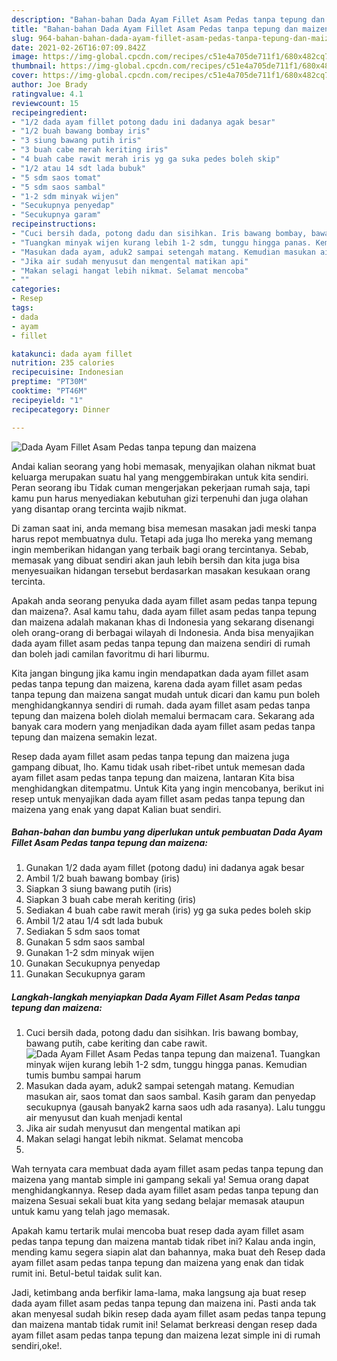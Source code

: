 ```yaml
---
description: "Bahan-bahan Dada Ayam Fillet Asam Pedas tanpa tepung dan maizena yang sedap Untuk Jualan"
title: "Bahan-bahan Dada Ayam Fillet Asam Pedas tanpa tepung dan maizena yang sedap Untuk Jualan"
slug: 964-bahan-bahan-dada-ayam-fillet-asam-pedas-tanpa-tepung-dan-maizena-yang-sedap-untuk-jualan
date: 2021-02-26T16:07:09.842Z
image: https://img-global.cpcdn.com/recipes/c51e4a705de711f1/680x482cq70/dada-ayam-fillet-asam-pedas-tanpa-tepung-dan-maizena-foto-resep-utama.jpg
thumbnail: https://img-global.cpcdn.com/recipes/c51e4a705de711f1/680x482cq70/dada-ayam-fillet-asam-pedas-tanpa-tepung-dan-maizena-foto-resep-utama.jpg
cover: https://img-global.cpcdn.com/recipes/c51e4a705de711f1/680x482cq70/dada-ayam-fillet-asam-pedas-tanpa-tepung-dan-maizena-foto-resep-utama.jpg
author: Joe Brady
ratingvalue: 4.1
reviewcount: 15
recipeingredient:
- "1/2 dada ayam fillet potong dadu ini dadanya agak besar"
- "1/2 buah bawang bombay iris"
- "3 siung bawang putih iris"
- "3 buah cabe merah keriting iris"
- "4 buah cabe rawit merah iris yg ga suka pedes boleh skip"
- "1/2 atau 14 sdt lada bubuk"
- "5 sdm saos tomat"
- "5 sdm saos sambal"
- "1-2 sdm minyak wijen"
- "Secukupnya penyedap"
- "Secukupnya garam"
recipeinstructions:
- "Cuci bersih dada, potong dadu dan sisihkan. Iris bawang bombay, bawang putih, cabe keriting dan cabe rawit."
- "Tuangkan minyak wijen kurang lebih 1-2 sdm, tunggu hingga panas. Kemudian tumis bumbu sampai harum"
- "Masukan dada ayam, aduk2 sampai setengah matang. Kemudian masukan air, saos tomat dan saos sambal. Kasih garam dan penyedap secukupnya (gausah banyak2 karna saos udh ada rasanya). Lalu tunggu air menyusut dan kuah menjadi kental"
- "Jika air sudah menyusut dan mengental matikan api"
- "Makan selagi hangat lebih nikmat. Selamat mencoba"
- ""
categories:
- Resep
tags:
- dada
- ayam
- fillet

katakunci: dada ayam fillet 
nutrition: 235 calories
recipecuisine: Indonesian
preptime: "PT30M"
cooktime: "PT46M"
recipeyield: "1"
recipecategory: Dinner

---
```



![Dada Ayam Fillet Asam Pedas tanpa tepung dan maizena](https://img-global.cpcdn.com/recipes/c51e4a705de711f1/680x482cq70/dada-ayam-fillet-asam-pedas-tanpa-tepung-dan-maizena-foto-resep-utama.jpg)

Andai kalian seorang yang hobi memasak, menyajikan olahan nikmat buat keluarga merupakan suatu hal yang menggembirakan untuk kita sendiri. Peran seorang ibu Tidak cuman mengerjakan pekerjaan rumah saja, tapi kamu pun harus menyediakan kebutuhan gizi terpenuhi dan juga olahan yang disantap orang tercinta wajib nikmat.

Di zaman  saat ini, anda memang bisa memesan masakan jadi meski tanpa harus repot membuatnya dulu. Tetapi ada juga lho mereka yang memang ingin memberikan hidangan yang terbaik bagi orang tercintanya. Sebab, memasak yang dibuat sendiri akan jauh lebih bersih dan kita juga bisa menyesuaikan hidangan tersebut berdasarkan masakan kesukaan orang tercinta. 



Apakah anda seorang penyuka dada ayam fillet asam pedas tanpa tepung dan maizena?. Asal kamu tahu, dada ayam fillet asam pedas tanpa tepung dan maizena adalah makanan khas di Indonesia yang sekarang disenangi oleh orang-orang di berbagai wilayah di Indonesia. Anda bisa menyajikan dada ayam fillet asam pedas tanpa tepung dan maizena sendiri di rumah dan boleh jadi camilan favoritmu di hari liburmu.

Kita jangan bingung jika kamu ingin mendapatkan dada ayam fillet asam pedas tanpa tepung dan maizena, karena dada ayam fillet asam pedas tanpa tepung dan maizena sangat mudah untuk dicari dan kamu pun boleh menghidangkannya sendiri di rumah. dada ayam fillet asam pedas tanpa tepung dan maizena boleh diolah memalui bermacam cara. Sekarang ada banyak cara modern yang menjadikan dada ayam fillet asam pedas tanpa tepung dan maizena semakin lezat.

Resep dada ayam fillet asam pedas tanpa tepung dan maizena juga gampang dibuat, lho. Kamu tidak usah ribet-ribet untuk memesan dada ayam fillet asam pedas tanpa tepung dan maizena, lantaran Kita bisa menghidangkan ditempatmu. Untuk Kita yang ingin mencobanya, berikut ini resep untuk menyajikan dada ayam fillet asam pedas tanpa tepung dan maizena yang enak yang dapat Kalian buat sendiri.

<!--inarticleads1-->

##### Bahan-bahan dan bumbu yang diperlukan untuk pembuatan Dada Ayam Fillet Asam Pedas tanpa tepung dan maizena:

1. Gunakan 1/2 dada ayam fillet (potong dadu) ini dadanya agak besar
1. Ambil 1/2 buah bawang bombay (iris)
1. Siapkan 3 siung bawang putih (iris)
1. Siapkan 3 buah cabe merah keriting (iris)
1. Sediakan 4 buah cabe rawit merah (iris) yg ga suka pedes boleh skip
1. Ambil 1/2 atau 1/4 sdt lada bubuk
1. Sediakan 5 sdm saos tomat
1. Gunakan 5 sdm saos sambal
1. Gunakan 1-2 sdm minyak wijen
1. Gunakan Secukupnya penyedap
1. Gunakan Secukupnya garam




<!--inarticleads2-->

##### Langkah-langkah menyiapkan Dada Ayam Fillet Asam Pedas tanpa tepung dan maizena:

1. Cuci bersih dada, potong dadu dan sisihkan. Iris bawang bombay, bawang putih, cabe keriting dan cabe rawit.
<img src="https://img-global.cpcdn.com/steps/e20fe399b12b506f/160x128cq70/dada-ayam-fillet-asam-pedas-tanpa-tepung-dan-maizena-langkah-memasak-1-foto.jpg" alt="Dada Ayam Fillet Asam Pedas tanpa tepung dan maizena">1. Tuangkan minyak wijen kurang lebih 1-2 sdm, tunggu hingga panas. Kemudian tumis bumbu sampai harum
1. Masukan dada ayam, aduk2 sampai setengah matang. Kemudian masukan air, saos tomat dan saos sambal. Kasih garam dan penyedap secukupnya (gausah banyak2 karna saos udh ada rasanya). Lalu tunggu air menyusut dan kuah menjadi kental
1. Jika air sudah menyusut dan mengental matikan api
1. Makan selagi hangat lebih nikmat. Selamat mencoba
1. 




Wah ternyata cara membuat dada ayam fillet asam pedas tanpa tepung dan maizena yang mantab simple ini gampang sekali ya! Semua orang dapat menghidangkannya. Resep dada ayam fillet asam pedas tanpa tepung dan maizena Sesuai sekali buat kita yang sedang belajar memasak ataupun untuk kamu yang telah jago memasak.

Apakah kamu tertarik mulai mencoba buat resep dada ayam fillet asam pedas tanpa tepung dan maizena mantab tidak ribet ini? Kalau anda ingin, mending kamu segera siapin alat dan bahannya, maka buat deh Resep dada ayam fillet asam pedas tanpa tepung dan maizena yang enak dan tidak rumit ini. Betul-betul taidak sulit kan. 

Jadi, ketimbang anda berfikir lama-lama, maka langsung aja buat resep dada ayam fillet asam pedas tanpa tepung dan maizena ini. Pasti anda tak akan menyesal sudah bikin resep dada ayam fillet asam pedas tanpa tepung dan maizena mantab tidak rumit ini! Selamat berkreasi dengan resep dada ayam fillet asam pedas tanpa tepung dan maizena lezat simple ini di rumah sendiri,oke!.


